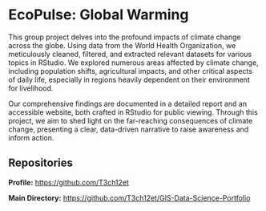 # EcoPulse: Global Warming
This group project delves into the profound impacts of climate change across the globe. Using data from the World Health Organization, we meticulously cleaned, filtered, and extracted relevant datasets for various topics in RStudio. We explored numerous areas affected by climate change, including population shifts, agricultural impacts, and other critical aspects of daily life, especially in regions heavily dependent on their environment for livelihood.

Our comprehensive findings are documented in a detailed report and an accessible website, both crafted in RStudio for public viewing. Through this project, we aim to shed light on the far-reaching consequences of climate change, presenting a clear, data-driven narrative to raise awareness and inform action.


## Repositories
**Profile:** https://github.com/T3ch12et

**Main Directory:** https://github.com/T3ch12et/GIS-Data-Science-Portfolio

